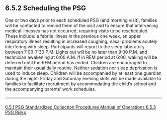## 6.5.2 Scheduling the PSG


One or two days prior to each scheduled PSG (and morning visit), families will be contacted to remind them of the visit and to ensure that intervening medical illnesses has not occurred, requiring visits to be rescheduled. These include: a febrile illness in the previous one week, an upper respiratory illness resulting in increased coughing, nasal problems acutely interfering with sleep. Participants will report to the sleep laboratory
between 7:00-7:30 P.M. Lights out will be no later than 9:00 P.M. and technician awakening at 6:00 A.M. If in REM period at 6:00, waking will be deferred until the REM period has ended. Children are encouraged to maintain their usual daily routine. Neither sedation nor sleep deprivation is used to induce sleep. Children will be accompanied by at least one guardian during the night. Friday and Saturday evening slots will be made available to families to facilitate recruitment by accommodating the child’s school and the accompanying parents’ work schedules.


<hr class="soften" style="margin-top: 20px;margin-bottom: 20px;"/>

<div class="center">
<div class="btn-group">
  <a href=":pages_path:/manuals/polysomnography-reading-center/6-05-01-psg-standardized-collection-procedures.md" class="btn btn-default">
    <span class="glyphicon glyphicon-chevron-left"></span>
    6.5.1 PSG Standardized Collection Procedures
  </a>

  <a href=":pages_path:/manuals/polysomnography-reading-center/6-00-mop-toc.md" class="btn btn-default">
    <span class="glyphicon glyphicon-chevron-up"></span>
    Manual of Operations
  </a>

  <a href=":pages_path:/manuals/polysomnography-reading-center/6-05-03-psg-risks.md" class="btn btn-success">
    6.5.3 PSG Risks
    <span class="glyphicon glyphicon-chevron-right"></span>
  </a>
</div>
</div>
